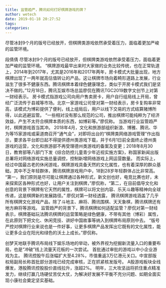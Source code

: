 ```yaml
---
title: 监管趋严，腾讯如何打好棋牌游戏的牌？
author: wetech
date: 2019-01-18 20:27:52
tags: 
categories: 
---
```

尽管冰封9个月的版号已经放开，但棋牌类游戏依然承受着压力，面临着更加严峻的监管环境。
<!-- more -->
段倩倩
尽管冰封9个月的版号已经放开，但棋牌类游戏依然承受着压力，面临着更加严峻的监管环境。
“棋牌游戏最早出来时大家做的业务比较传统，也在正常轨道上，2014年到2017年，尤其是2016年和2017年两年，房卡模式大批量出现，地方棋牌出现了一两年就高估值转让的产品，这让棋牌市场向着畸形道路上发展，行业滋生了很多不健康东西。腾讯棋牌本着绿色健康理念，类似于开房卡模式我们是坚决不做的。”12月18日，腾讯互娱市场总监廖侃在腾讯TGC2019数字文创节上对第一财经表示。
房卡模式指游戏公司向用户售卖房卡，用户自行组局线上开局，曾经广泛流传于县城等市场。北京一家游戏公司曾对第一财经表示，房卡复购率非常高，该模式为博彩提供了便利，线上组局后，用户以线下交易的方式结算赌博所得，以此逃避监管。
“一些相对没有那么规范的公司，推出棋牌可能纯粹为了经济效益，产生不太符合棋牌本质的东西，如博彩等。”廖侃称。
当游戏行业监管趋严时，棋牌游戏首当其冲。
2018年4月，文化和旅游部组织新浪、博雅、腾讯、华为等15家游戏或渠道商召开“通气会”，对即将出台的“棋牌类网络游戏管理”作出指示，要求各平台即日起不得提供德州类游戏下载，并于6月1日前全面终止德州类游戏的运营，文化和旅游部不再受理德州类游戏的备案及变更；2018年8月30日，教育部等八部门下发《综合防控儿童青少年近视实施方案》，称国家新闻出版总署将对网络游戏实施总量调控，控制新增网络游戏上网运营数量。
而实际上，经过中国最古老的休闲游戏，棋牌游戏具备天然的文化属性，也有着深厚的群众基础，其中不乏年轻群体，腾讯棋牌游戏用户中，18到28岁年轻群体占比非常高。
“第一，我们原则是尽可能让棋牌通过各种形式，新文创也好，电竞比赛也好，未来探索区各种形式也好，让用户关注到棋牌，”廖侃称，“第二，在目前倡导文化和创意的背景下棋牌有它天然的属性，棋牌可以将文创内容、乐天斗趣等精神向全球传递，这是棋牌新的发展路径。”
廖侃对第一财经透露， 腾讯棋牌游戏涵盖了几乎所有棋牌文化游戏产品，除了斗地主、麻将、腾讯围棋、天天象棋，腾讯棋牌还有地方麻将等游戏。
监管趋严的背景下，腾讯棋牌如何适配监管？廖侃对第一财经表示，棋牌基础玩法腾讯棋牌的运营策略是绿色健康，不带有其他（博彩）属性，在此原则下把文化、休闲竞技、讲好中国故事等纳入到棋牌布局原则中去。
“版号严控对棋牌行业来说也是一件好事，让更多棋牌产品发挥出它既有的文化属性，能让更多企业在阳光和绿色的沃土上成长。”廖侃称。
 
 
创梦天地联手腾讯布局线下娱乐场地的举动，被外界视为挖掘新流量入口的重要布局，也是“冲破”线上流量天花板的一次尝试。
首批通过审批的游戏以中小企业游戏为主。
腾讯控股午后涨幅扩大至4.28%，市值重返3万亿港元关口。中宣部版权局副局长称首批部分游戏已经完成审核，正在抓紧核发版号。
A股游戏板块全线爆发，港股腾讯控股股价直线拉升，涨超2%。
明年，三大攻坚战将抓住重点精准发力，继续打赢几场硬仗苦仗大仗，为解决好发展不平衡不充分问题、如期全面实现小康社会奠定坚实基础。
